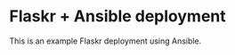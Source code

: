 Flaskr + Ansible deployment
===========================

This is an example Flaskr deployment using Ansible.
